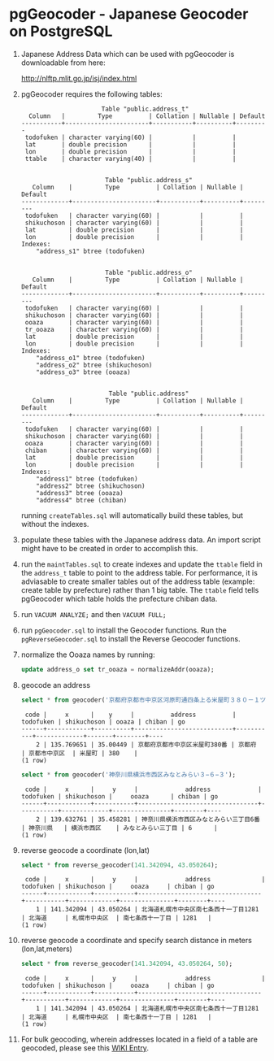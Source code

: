 # pgGeocoder - Japanese Geocoder on PostgreSQL

1. Japanese Address Data which can be used with pgGeocoder 
   is downloadable from here:
   
   http://nlftp.mlit.go.jp/isj/index.html
2. pgGeocoder requires the following tables:
   ```
                         Table "public.address_t"
     Column   |         Type          | Collation | Nullable | Default 
   -----------+-----------------------+-----------+----------+---------
    todofuken | character varying(60) |           |          | 
    lat       | double precision      |           |          | 
    lon       | double precision      |           |          | 
    ttable    | character varying(40) |           |          | 
   
   
                          Table "public.address_s"
      Column    |         Type          | Collation | Nullable | Default 
   -------------+-----------------------+-----------+----------+---------
    todofuken   | character varying(60) |           |          | 
    shikuchoson | character varying(60) |           |          | 
    lat         | double precision      |           |          | 
    lon         | double precision      |           |          | 
   Indexes:
       "address_s1" btree (todofuken)
   
   
                          Table "public.address_o"
      Column    |         Type          | Collation | Nullable | Default 
   -------------+-----------------------+-----------+----------+---------
    todofuken   | character varying(60) |           |          | 
    shikuchoson | character varying(60) |           |          | 
    ooaza       | character varying(60) |           |          | 
    tr_ooaza    | character varying(60) |           |          | 
    lat         | double precision      |           |          | 
    lon         | double precision      |           |          | 
   Indexes:
       "address_o1" btree (todofuken)
       "address_o2" btree (shikuchoson)
       "address_o3" btree (ooaza)
   
   
                           Table "public.address"
      Column    |         Type          | Collation | Nullable | Default 
   -------------+-----------------------+-----------+----------+---------
    todofuken   | character varying(60) |           |          | 
    shikuchoson | character varying(60) |           |          | 
    ooaza       | character varying(60) |           |          | 
    chiban      | character varying(60) |           |          | 
    lat         | double precision      |           |          | 
    lon         | double precision      |           |          | 
   Indexes:
       "address1" btree (todofuken)
       "address2" btree (shikuchoson)
       "address3" btree (ooaza)
       "address4" btree (chiban)
   ```
   running `createTables.sql` will automatically build these tables,
   but without the indexes.
3. populate these tables with the Japanese address data. An import 
   script might have to be created in order to accomplish this.
4. run the `maintTables.sql` to create indexes and update the `ttable`
   field in the `address_t` table to point to the address table. 
   For performance, it is adviasable to create smaller tables out 
   of the address table (example: create table by prefecture) rather 
   than 1 big table. The `ttable` field tells pgGeocoder which table 
   holds the prefecture chiban data.
5. run `VACUUM ANALYZE;` and then `VACUUM FULL;`
6. run `pgGeocoder.sql` to install the Geocoder functions. Run the `pgReverseGeocoder.sql` to
   install the Reverse Geocoder functions.
7. normalize the Ooaza names by running:
   ```sql
   update address_o set tr_ooaza = normalizeAddr(ooaza);
   ```
8. geocode an address
   ```sql
   select * from geocoder('京都府京都市中京区河原町通四条上る米屋町３８０－１ツジクラビル１階');
   ```
   ```
    code |     x      |    y     |          address          | todofuken | shikuchoson | ooaza | chiban | go 
   ------+------------+----------+---------------------------+-----------+-------------+-------+--------+----
       2 | 135.769651 | 35.00449 | 京都府京都市中京区米屋町380番 | 京都府     | 京都市中京区  | 米屋町 | 380    | 
   (1 row)
   ```
   ```sql
   select * from geocoder('神奈川県横浜市西区みなとみらい３−６−３');
   ```
   ```
    code |     x      |     y     |             address             | todofuken | shikuchoson |     ooaza      | chiban | go 
   ------+------------+-----------+---------------------------------+-----------+-------------+----------------+--------+----
       2 | 139.632761 | 35.458281 | 神奈川県横浜市西区みなとみらい三丁目6番 | 神奈川県   | 横浜市西区    | みなとみらい三丁目 | 6      | 
   (1 row)
   ```
9. reverse geocode a coordinate (lon,lat)
   ```sql
   select * from reverse_geocoder(141.342094, 43.050264);
   ```
   ```
    code |     x      |     y     |             address              | todofuken | shikuchoson |     ooaza     | chiban | go 
   ------+------------+-----------+----------------------------------+-----------+-------------+---------------+--------+----
       1 | 141.342094 | 43.050264 | 北海道札幌市中央区南七条西十一丁目1281 | 北海道     | 札幌市中央区  | 南七条西十一丁目 | 1281   | 
   (1 row)
   ```
10. reverse geocode a coordinate and specify search distance in meters (lon,lat,meters)
    ```sql
    select * from reverse_geocoder(141.342094, 43.050264, 50);
    ```
    ```
     code |     x      |     y     |             address              | todofuken | shikuchoson |     ooaza     | chiban | go 
    ------+------------+-----------+----------------------------------+-----------+-------------+---------------+--------+----
        1 | 141.342094 | 43.050264 | 北海道札幌市中央区南七条西十一丁目1281 | 北海道     | 札幌市中央区  | 南七条西十一丁目 | 1281   | 
    (1 row)
    ```
    
    
11. For bulk geocoding, wherein addresses located in a field of a table are geocoded, please see this [WIKI Entry](https://github.com/mbasa/pgGeocoder/wiki/bulk_geocoding).


